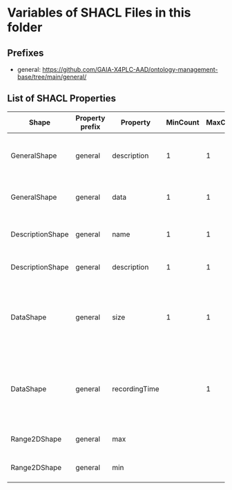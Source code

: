 # Variables of SHACL Files in this folder

## Prefixes

- general: <https://github.com/GAIA-X4PLC-AAD/ontology-management-base/tree/main/general/>

## List of SHACL Properties

| Shape | Property prefix | Property | MinCount | MaxCount | Description | Datatype/NodeKind | Filename |
| --- | --- | --- | --- | --- | --- | --- | --- |
| GeneralShape | general | description | 1 | 1 | General text based description of the simulation asset. |  | general_shacl.ttl |
| GeneralShape | general | data | 1 | 1 | Data properties of the simulation asset. |  | general_shacl.ttl |
| DescriptionShape | general | name | 1 | 1 | A human readable name of the entity. | <http://www.w3.org/2001/XMLSchema#string> | general_shacl.ttl |
| DescriptionShape | general | description | 1 | 1 | A free text description of the entity. | <http://www.w3.org/2001/XMLSchema#string> | general_shacl.ttl |
| DataShape | general | size | 1 | 1 | Size of the data file(s) (e.g. xodr, 3d model zip) to be downloaded in MB (megabyte). | <http://www.w3.org/2001/XMLSchema#float> | general_shacl.ttl |
| DataShape | general | recordingTime |  | 1 | Time of data acquisition used to generate the asset, if partial measurement: oldest date | <http://www.w3.org/2001/XMLSchema#dateTime> | general_shacl.ttl |
| Range2DShape | general | max |  |  | The maximum value of the range. | <http://www.w3.org/2001/XMLSchema#float> | general_shacl.ttl |
| Range2DShape | general | min |  |  | The minimum value of the range. | <http://www.w3.org/2001/XMLSchema#float> | general_shacl.ttl |
